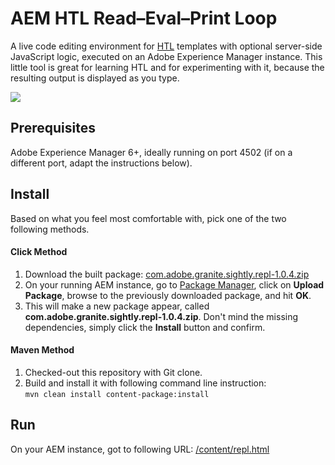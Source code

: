 # AEM HTL Read–Eval–Print Loop

A live code editing environment for [HTL](https://docs.adobe.com/docs/en/htl.html) templates with optional server-side JavaScript logic, executed on an Adobe Experience Manager instance. This little tool is great for learning HTL and for experimenting with it, because the resulting output is displayed as you type.

![](https://raw.githubusercontent.com/wiki/adobe-marketing-cloud/aem-htl-repl/screenshots/repl.png)

## Prerequisites

Adobe Experience Manager 6+, ideally running on port 4502 (if on a different port, adapt the instructions below).

## Install

Based on what you feel most comfortable with, pick one of the two following methods.

#### Click Method

1. Download the built package:
[com.adobe.granite.sightly.repl-1.0.4.zip](https://github.com/Adobe-Marketing-Cloud/aem-htl-repl/releases/download/aem-htl-repl-1.0.4/com.adobe.granite.sightly.repl-1.0.4.zip)
2. On your running AEM instance, go to [Package Manager](http://localhost:4502/crx/packmgr), click on **Upload Package**, browse to the previously downloaded package, and hit **OK**.
3. This will make a new package appear, called **com.adobe.granite.sightly.repl-1.0.4.zip**. Don't mind the missing dependencies, simply click the **Install** button and confirm.

#### Maven Method

1. Checked-out this repository with Git clone.
2. Build and install it with following command line instruction:  
  ```mvn clean install content-package:install```

## Run

On your AEM instance, got to following URL: [/content/repl.html](http://localhost:4502/content/repl.html)
